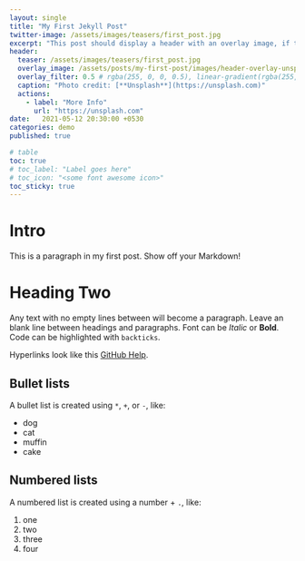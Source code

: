 ```yaml
---
layout: single
title: "My First Jekyll Post"
twitter-image: /assets/images/teasers/first_post.jpg
excerpt: "This post should display a header with an overlay image, if the theme supports it."
header:
  teaser: /assets/images/teasers/first_post.jpg
  overlay_image: /assets/posts/my-first-post/images/header-overlay-unsplash.jpg
  overlay_filter: 0.5 # rgba(255, 0, 0, 0.5), linear-gradient(rgba(255, 0, 0, 0.5), rgba(0, 255, 255, 0.5))
  caption: "Photo credit: [**Unsplash**](https://unsplash.com)"
  actions:
    - label: "More Info"
      url: "https://unsplash.com"
date:   2021-05-12 20:30:00 +0530
categories: demo
published: true

# table
toc: true
# toc_label: "Label goes here"
# toc_icon: "<some font awesome icon>"
toc_sticky: true
---
```


# Intro

This is a paragraph in my first post.
Show off your Markdown!

# Heading Two 

Any text with no empty lines between will become a paragraph.
Leave an blank line between headings and paragraphs.
Font can be *Italic* or **Bold**.
Code can be highlighted with `backticks`.

Hyperlinks look like this [GitHub Help](https://help.github.com/).

## Bullet lists

A bullet list is created using `*`, `+`, or `-`, like:

- dog
- cat
- muffin
- cake

## Numbered lists

A numbered list is created using a number + `.`, like:

1. one
2. two
6. three
2. four


